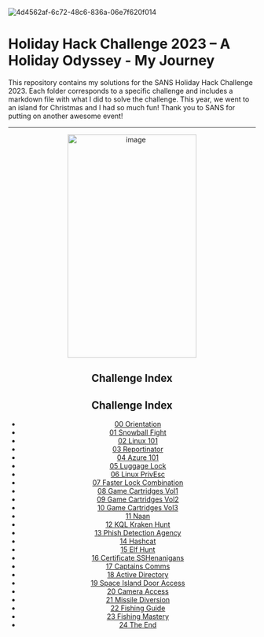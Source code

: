 
![4d4562af-6c72-48c6-836a-06e7f620f014](https://github.com/user-attachments/assets/f17fb04e-3fcd-4312-9551-ec1f9f9b9ee8)

# Holiday Hack Challenge 2023 – A Holiday Odyssey - My Journey

This repository contains my solutions for the SANS Holiday Hack Challenge 2023. Each folder corresponds to a specific challenge and includes a markdown file with what I did to solve the challenge.
This year, we went to an island for Christmas and I had so much fun! Thank you to SANS for putting on another awesome event!



---
<p align="center">
  <img width="262" height="454" alt="image" src="https://github.com/user-attachments/assets/fa1dcc37-3b5d-46d7-9b07-a0b857e3a4f6" />
</p>


<h2 align="center"> Challenge Index</h2>

<div align="center">

## Challenge Index

- [00 Orientation](SANS_Holiday_Hack/HolidayHack2023_MyJourney/00_Orientation/notes.md)
- [01 Snowball Fight](SANS_Holiday_Hack/HolidayHack2023_MyJourney/01_Snowball_Fight/notes.md)
- [02 Linux 101](SANS_Holiday_Hack/HolidayHack2023_MyJourney/02_Linux_101/notes.md)
- [03 Reportinator](SANS_Holiday_Hack/HolidayHack2023_MyJourney/03_Reportinator/notes.md)
- [04 Azure 101](SANS_Holiday_Hack/HolidayHack2023_MyJourney/04_Azure_101/notes.md)
- [05 Luggage Lock](SANS_Holiday_Hack/HolidayHack2023_MyJourney/05_Luggage_Lock/notes.md)
- [06 Linux PrivEsc](SANS_Holiday_Hack/HolidayHack2023_MyJourney/06_Linux_PrivEsc/notes.md)
- [07 Faster Lock Combination](SANS_Holiday_Hack/HolidayHack2023_MyJourney/07_Faster_Lock_Combination/notes.md)
- [08 Game Cartridges Vol1](SANS_Holiday_Hack/HolidayHack2023_MyJourney/08_Game_Cartridges_Vol1/notes.md)
- [09 Game Cartridges Vol2](SANS_Holiday_Hack/HolidayHack2023_MyJourney/09_Game_Cartridges_Vol2/notes.md)
- [10 Game Cartridges Vol3](SANS_Holiday_Hack/HolidayHack2023_MyJourney/10_Game_Cartridges_Vol3/notes.md)
- [11 Naan](SANS_Holiday_Hack/HolidayHack2023_MyJourney/11_Naan/notes.md)
- [12 KQL Kraken Hunt](SANS_Holiday_Hack/HolidayHack2023_MyJourney/12_KQL_Kraken_Hunt/notes.md)
- [13 Phish Detection Agency](SANS_Holiday_Hack/HolidayHack2023_MyJourney/13_Phish_Detection_Agency/notes.md)
- [14 Hashcat](SANS_Holiday_Hack/HolidayHack2023_MyJourney/14_Hashcat/notes.md)
- [15 Elf Hunt](SANS_Holiday_Hack/HolidayHack2023_MyJourney/15_Elf_Hunt/notes.md)
- [16 Certificate SSHenanigans](SANS_Holiday_Hack/HolidayHack2023_MyJourney/16_Certificate_SSHenanigans/notes.md)
- [17 Captains Comms](SANS_Holiday_Hack/HolidayHack2023_MyJourney/17_Captains_Comms/notes.md)
- [18 Active Directory](SANS_Holiday_Hack/HolidayHack2023_MyJourney/18_Active_Directory/notes.md)
- [19 Space Island Door Access](SANS_Holiday_Hack/HolidayHack2023_MyJourney/19_Space_Island_Door_Access/notes.md)
- [20 Camera Access](SANS_Holiday_Hack/HolidayHack2023_MyJourney/20_Camera_Access/notes.md)
- [21 Missile Diversion](SANS_Holiday_Hack/HolidayHack2023_MyJourney/21_Missile_Diversion/notes.md)
- [22 Fishing Guide](SANS_Holiday_Hack/HolidayHack2023_MyJourney/22_Fishing_Guide/notes.md)
- [23 Fishing Mastery](SANS_Holiday_Hack/HolidayHack2023_MyJourney/23_Fishing_Mastery/notes.md)
- [24 The End](SANS_Holiday_Hack/HolidayHack2023_MyJourney/24_The_End/notes.md)

</div>




